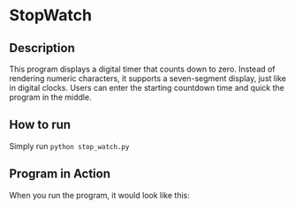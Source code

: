 # StopWatch

## Description
This program displays a digital timer that counts down to zero. Instead of rendering numeric characters, it supports a seven-segment display, just like in digital clocks. Users can enter the starting countdown time and quick the program in the middle.

## How to run
Simply run ```python stop_watch.py```

## Program in Action
When you run the program, it would look like this:
